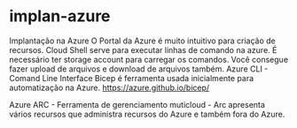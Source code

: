 # implan-azure
Implantação na Azure
O Portal da Azure é muito intuitivo para criação de recursos.
Cloud Shell serve para executar linhas de comando na azure. É necessário ter storage account para carregar os comandos.
Você consegue fazer upload de arquivos e download de arquivos também.
Azure CLI - Comand Line Interface
Bicep é ferramenta usada inicialmente para automatização na Azure.
https://azure.github.io/bicep/

Azure ARC - Ferramenta de gerenciamento muticloud - Arc apresenta vários recursos que administra recursos do Azure e também fora do Azure.
